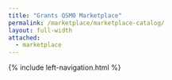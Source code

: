 ```yaml
---
title: "Grants QSMO Marketplace"
permalink: /marketplace/marketplace-catalog/
layout: full-width
attached:
  - marketplace
---
```


<div class="grid-container">
  <div id="esgms-header" class="grid-row">
    {% include left-navigation.html %}
   <!--  <div class="column-left desktop:grid-col-9">
      {% include grantHeader.html %}
      <div class="home-content">
        <h1>Grants QSMO Marketplace Catalog</h1>
        <p>
          HHS manages the Grants QSMO Marketplace Catalog, offering agencies a
          trusted resource to identify validated federal and commercial shared
          services and solutions. These solutions provide high-quality,
          innovative services that support functions and activities across the
          grants lifecycle, aligning with the
          <a href="#" class="blue-link"
            >Federal Integrated Business Framework (FIBF)</a
          >
          for Grants Management (GRM).
        </p>
        <p>
          For agency staff seeking grants IT acquisition tools and resources,
          explore the Grants QSMO Acquisition Gateway - a centralized,
          federal-only platform designed to support your needs (login required).
        </p>
        <a class="button">Acquisition Gateway</a>
        <p>
          Both federal and commercial providers are key contributors to the
          Grants QSMO Marketplace, offering diverse expertise and services.
          Explore below to learn more about each provider and their unique role
          in supporting grants management.
        </p>

        <div class="service-boxes">
          <a class="service-box yellow" href="{{site.baseurl}}/marketplace/federal/" >Federal<br />Shared Services</a>
          <a class="service-box navy" href="{{site.baseurl}}/marketplace/commercial/">Commercial<br />Shared Services</a>
          <a class="service-box cyan" href="{{site.baseurl}}/marketplace/mandatory/">
            Mandatory<br />Federal Solutions <br />& Services
          </a>
        </div>

        <p class="footer-text">
          If the solutions in the Grants QSMO Marketplace Catalog do not meet
          your agency's needs, visit the <a href="#">Resources</a> tab for
          guidance on creating an Investment Action Plan (IAP). However, keep in
          mind that developing an IAP should only be a last resort and avoided
          whenever feasible.
        </p>
      </div>
      {% include grantFooter.html %}
    </div> -->
  </div>
</div>
